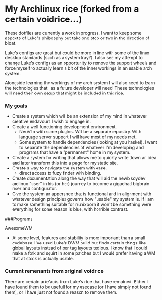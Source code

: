 # My Archlinux rice (forked from a certain voidrice...)

These dotfiles are currently a work in progress. I want to keep some aspects of Luke's philsosphy but take one step or two in the direction of bloat.

Luke's configs are great but could be more in line with some of the linux desktop standards (such as a system tray?). I also see my attempt to change Luke's configs as an opportunity to remove the support wheels and force myself to actually learn a bit of the inner workings in an usable arch system.

Alongside learning the workings of my arch system I will also need to learn the technologies that I as a future developer will need. These technologies will need their own setup that might be included in this rice.

### My goals
- Create a system which will be an extension of my mind in whatever creative endavours I wish to engage in.
- Create a well functioning development environment.
	- NeoVim with some plugins. Will be a separate repositry. With language server support I will have most of my needs met.
	- Some system to handle dependencies (looking at you haskel). I want to separate the dependencies of whatever I'm developing and programs that have a "permanent" home in my system.
- Create a system for writing that allows me to quickly write down an idea and later transform this into a page for my static site.
- Create a way to navigate the system with ease.
	- direct access to fuzy finder with binding.
- Create documentation along the way that will aid the newb soydev arclinux "user" in his (or her) journey to become a gigachad bigbrain ricer and configurator.
- Give the system an apperance that is functional and in alignment with whatever design principles governs how "usable" my system is. If I am to make something suitable for r/unixporn it won't be something were everything for some reason is blue, with horrible contrast.

###Programs

AwesomeWM
- At some level, features and stability is more important than a small codebase. I've used Luke's DWM build but finds certain things like global layouts instead of per tag layouts tedious. I know that I could make a fork and squirt in some patches but I would prefer having a WM that at stock is actually usable.
      
### Current remenants from original voidrice
There are certain artefacts from Luke's rice that have remained. Either I have found them to be usefull for my usecase (or I have simply not found them), or I have just not found a reason to remove them.
